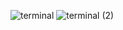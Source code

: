 ![terminal](https://github.com/user-attachments/assets/73b70087-69cc-46de-a04a-37693a3ce709)
![terminal (2)](https://github.com/user-attachments/assets/2b8c32f3-c1eb-464e-bcfc-3e69a78797db)
